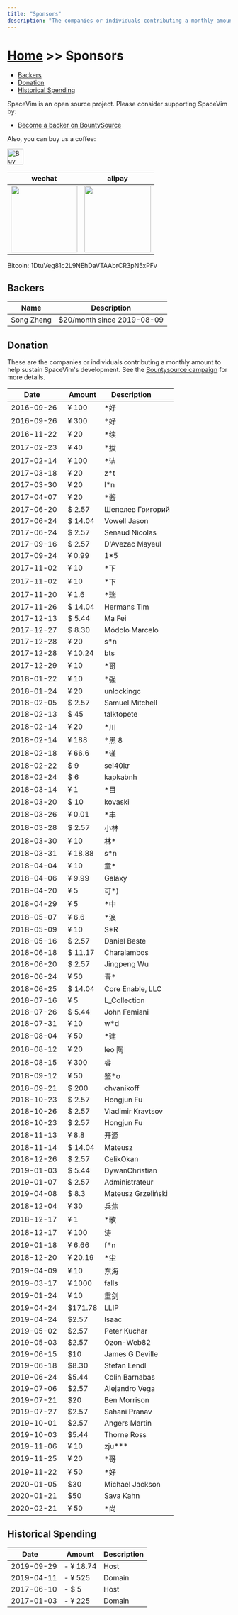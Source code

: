 ```yaml
---
title: "Sponsors"
description: "The companies or individuals contributing a monthly amount to help sustain SpaceVim's development."
---
```


# [Home](../) >> Sponsors

<!-- vim-markdown-toc GFM -->

- [Backers](#backers)
- [Donation](#donation)
- [Historical Spending](#historical-spending)

<!-- vim-markdown-toc -->

SpaceVim is an open source project. Please consider supporting SpaceVim by:

- [Become a backer on BountySource](https://www.bountysource.com/teams/spacevim)

Also, you can buy us a coffee:

<a href='https://ko-fi.com/A538L6H' target='_blank'><img height='36' style='border:0px;height:36px;' src='https://az743702.vo.msecnd.net/cdn/kofi4.png?v=f' border='0' alt='Buy Me a Coffee at ko-fi.com' /></a>

| wechat                                                                   | alipay                                                                     |
| ------------------------------------------------------------------------ | -------------------------------------------------------------------------- |
| <img src="https://spacevim.org/img/weixin.png" height="150" width="150"> | <img src="https://spacevim.org/img/zhifubao.png" height="150" width="150"> |

Bitcoin: 1DtuVeg81c2L9NEhDaVTAAbrCR3pN5xPFv

## Backers

| Name       | Description                 |
| ---------- | --------------------------- |
| Song Zheng | \$20/month since 2019-08-09 |

## Donation

These are the companies or individuals contributing a monthly amount to help sustain SpaceVim's development.
See the [Bountysource campaign](https://www.bountysource.com/teams/spacevim) for more details.

| Date         | Amount   | Description        |
| ------------ | -------- | ------------------ |
| 2016-09-26   | ¥ 100    | \*好               |
| 2016-09-26   | ¥ 300    | \*好               |
| 2016-11-22   | ¥ 20     | \*续               |
| 2017-02-23   | ¥ 40     | \*拔               |
| 2017-02-14   | ¥ 100    | \*洁               |
| 2017-03-18   | ¥ 20     | z\*t               |
| 2017-03-30   | ¥ 20     | l\*n               |
| 2017-04-07   | ¥ 20     | \*酱               |
| 2017-06-20   | \$ 2.57  | Шепелев Григорий   |
| 2017-06-24   | \$ 14.04 | Vowell Jason       |
| 2017-06-24   | \$ 2.57  | Senaud Nicolas     |
| 2017-09-16   | \$ 2.57  | D'Avezac Mayeul    |
| 2017-09-24   | ¥ 0.99   | 1\*5               |
| 2017-11-02   | ¥ 10     | \*下               |
| 2017-11-02   | ¥ 10     | \*下               |
| 2017-11-20   | ¥ 1.6    | \*瑞               |
| 2017-11-26   | \$ 14.04 | Hermans Tim        |
| 2017-12-13   | \$ 5.44  | Ma Fei             |
| 2017-12-27   | \$ 8.30  | Módolo Marcelo     |
| 2017-12-28   | ¥ 20     | s\*n               |
| 2017-12-28   | ¥ 10.24  | bts                |
| 2017-12-29   | ¥ 10     | \*哥               |
| 2018-01-22   | ¥ 10     | \*强               |
| 2018-01-24   | ¥ 20     | unlockingc         |
| 2018-02-05   | \$ 2.57  | Samuel Mitchell    |
| 2018-02-13   | \$ 45    | talktopete         |
| 2018-02-14   | ¥ 20     | \*川               |
| 2018-02-14   | ¥ 188    | \*黑 8             |
| 2018-02-18   | ¥ 66.6   | \*谨               |
| 2018-02-22   | \$ 9     | sei40kr            |
| 2018-02-24   | \$ 6     | kapkabnh           |
| 2018-03-14   | ¥ 1      | \*目               |
| 2018-03-20   | \$ 10    | kovaski            |
| 2018-03-26   | ¥ 0.01   | \*丰               |
| 2018-03-28   | \$ 2.57  | 小林               |
| 2018-03-30   | ¥ 10     | 林\*               |
| 2018-03-31   | ¥ 18.88  | s\*n               |
| 2018-04-04   | ¥ 10     | 童\*               |
| 2018-04-06   | ¥ 9.99   | Galaxy             |
| 2018-04-20   | ¥ 5      | 可\*)              |
| 2018-04-29   | ¥ 5      | \*中               |
| 2018-05-07   | ¥ 6.6    | \*浪               |
| 2018-05-09   | ¥ 10     | S\*R               |
| 2018-05-16   | \$ 2.57  | Daniel Beste       |
| 2018-06-18   | \$ 11.17 | Charalambos        |
| 2018-06-20   | \$ 2.57  | Jingpeng Wu        |
| 2018-06-24   | ¥ 50     | 青\*               |
| 2018-06-25   | \$ 14.04 | Core Enable, LLC   |
| 2018-07-16   | ¥ 5      | L_Collection       |
| 2018-07-26   | \$ 5.44  | John Femiani       |
| 2018-07-31   | ¥ 10     | w\*d               |
| 2018-08-04   | ¥ 50     | \*建               |
| 2018-08-12   | ¥ 20     | leo 陶             |
| 2018-08-15   | ¥ 300    | 睿                 |
| 2018-09-12   | ¥ 50     | 鉴\*o              |
| 2018-09-21   | \$ 200   | chvanikoff         |
| 2018-10-23   | \$ 2.57  | Hongjun Fu         |
| 2018-10-26   | \$ 2.57  | Vladimir Kravtsov  |
| 2018-10-23   | \$ 2.57  | Hongjun Fu         |
| 2018-11-13   | ¥ 8.8    | 开源               |
| 2018-11-14   | \$ 14.04 | Mateusz            |
| 2018-12-26   | \$ 2.57  | CelikOkan          |
| 2019-01-03   | \$ 5.44  | DywanChristian     |
| 2019-01-07   | \$ 2.57  | Administrateur     |
| 2019-04-08   | \$ 8.3   | Mateusz Grzeliński |
| 2018-12-04   | ¥ 30     | 兵焦               |
| 2018-12-17   | ¥ 1      | \*歌               |
| 2018-12-17   | ¥ 100    | 涛                 |
| 2019-01-18   | ¥ 6.66   | f\*n               |
| 2018-12-20   | ¥ 20.19  | \*尘               |
| 2019-04-09   | ¥ 10     | 东海               |
| 2019-03-17   | ¥ 1000   | falls              |
| 2019-01-24   | ¥ 10     | 重剑               |
| 2019-04-24   | \$171.78 | LLIP               |
| 2019-04-24   | \$2.57   | Isaac              |
| 2019-05-02   | \$2.57   | Peter Kuchar       |
| 2019-05-03   | \$2.57   | Ozon-Web82         |
| 2019-06-15   | \$10     | James G Deville    |
| 2019-06-18   | \$8.30   | Stefan Lendl       |
| 2019-06-24   | \$5.44   | Colin Barnabas     |
| 2019-07-06   | \$2.57   | Alejandro Vega     |
| 2019-07-21   | \$20     | Ben Morrison       |
| 2019-07-27   | \$2.57   | Sahani Pranav      |
| 2019-10-01   | \$2.57   | Angers Martin      |
| 2019-10-03   | \$5.44   | Thorne Ross        |
| 2019-11-06   | ¥ 10     | zju\*\*\*          |
| 2019-11-25   | ¥ 20     | \*哥               |
| 2019-11-22   | ¥ 50     | \*好               |
| 2020-01-05   | \$30     | Michael Jackson    |
| 2020-01-21   | \$50     | Sava Kahn          |
| 2020-02-21   | ¥ 50     | \*尚               |

## Historical Spending

| Date       | Amount    | Description |
| ---------- | --------- | ----------- |
| 2019-09-29 | - ¥ 18.74 | Host        |
| 2019-04-11 | - ¥ 525   | Domain      |
| 2017-06-10 | - \$ 5    | Host        |
| 2017-01-03 | - ¥ 225   | Domain      |
